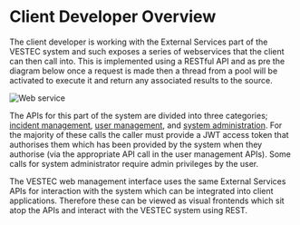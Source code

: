 # Client Developer Overview

The client developer is working with the External Services part of the VESTEC system and such exposes a series of webservices that the client can then call into. This is implemented using a RESTful API and as pre the diagram below once a request is made then a thread from a pool will be activated to execute it and return any associated results to the source. 

![Web service](https://raw.githubusercontent.com/VESTEC-EU/vestec-system/main/Docs/images/web_service.png)

The APIs for this part of the system are divided into three categories; [incident management](https://github.com/VESTEC-EU/vestec-system/blob/main/Docs/incident_management_api.md), [user management](https://github.com/VESTEC-EU/vestec-system/blob/main/Docs/user_management_api.md), and [system administration](https://github.com/VESTEC-EU/vestec-system/blob/main/Docs/administration_api.md). For the majority of these calls the caller must provide a JWT access token that authorises them which has been provided by the system when they authorise (via the appropriate API call in the user management APIs). Some calls for system administrator require admin privileges by the user.

The VESTEC web management interface uses the same External Services APIs for interaction with the system which can be integrated into client applications. Therefore these can be viewed as visual frontends which sit atop the APIs and interact with the VESTEC system using REST.
